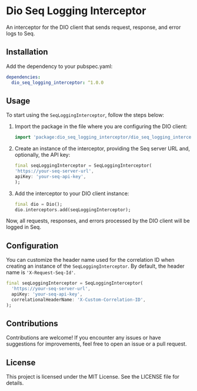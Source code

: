 # Dio Seq Logging Interceptor

An interceptor for the DIO client that sends request, response, and error logs to Seq.

## Installation

Add the dependency to your pubspec.yaml:

```yaml
dependencies:
  dio_seq_logging_interceptor: ^1.0.0
```
## Usage

To start using the ```SeqLoggingInterceptor```, follow the steps below:

1. Import the package in the file where you are configuring the DIO client:

    ```dart
    import 'package:dio_seq_logging_interceptor/dio_seq_logging_interceptor.dart';
    ```

2. Create an instance of the interceptor, providing the Seq server URL and, optionally, the API key:
    ```dart
    final seqLoggingInterceptor = SeqLoggingInterceptor(
    'https://your-seq-server-url',
    apiKey: 'your-seq-api-key',
    );
    ```
3. Add the interceptor to your DIO client instance:

    ```dart
    final dio = Dio();
    dio.interceptors.add(seqLoggingInterceptor);
    ```

Now, all requests, responses, and errors processed by the DIO client will be logged in Seq.

## Configuration

You can customize the header name used for the correlation ID when creating an instance of the ```SeqLoggingInterceptor```. By default, the header name is ```'X-Request-Seq-Id'```.

```dart
final seqLoggingInterceptor = SeqLoggingInterceptor(
  'https://your-seq-server-url',
  apiKey: 'your-seq-api-key',
  correlationalHeaderName: 'X-Custom-Correlation-ID',
);
```
## Contributions

Contributions are welcome! If you encounter any issues or have suggestions for improvements, feel free to open an issue or a pull request.

## License

This project is licensed under the MIT License. See the LICENSE file for details.